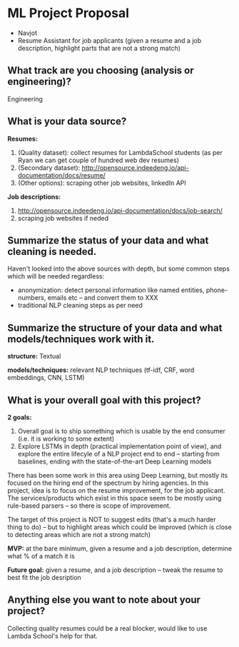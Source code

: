 # ML Project Proposal
- Navjot
- Resume Assistant for job applicants (given a resume and a job description, highlight parts that are not a strong match)

## What track are you choosing (analysis or engineering)?
Engineering

## What is your data source?
**Resumes:**
1. (Quality dataset): collect resumes for LambdaSchool students (as per Ryan we can get couple of hundred web dev resumes)
2. (Secondary dataset): http://opensource.indeedeng.io/api-documentation/docs/resume/
3. (Other options): scraping other job websites, linkedIn API

**Job descriptions:**
1. http://opensource.indeedeng.io/api-documentation/docs/job-search/
2. scraping job websites if neded

## Summarize the status of your data and what cleaning is needed.
Haven't looked into the above sources with depth, but some common steps which will be needed regardless:
- anonymization: detect personal information like named entities, phone-numbers, emails etc – and convert them to XXX
- traditional NLP cleaning steps as per need

## Summarize the structure of your data and what models/techniques work with it.
**structure:** Textual

**models/techniques:** relevant NLP techniques (tf-idf, CRF, word embeddings, CNN, LSTM)

## What is your overall goal with this project?
**2 goals:**
1. Overall goal is to ship something which is usable by the end consumer (i.e. it is working to some extent)
2. Explore LSTMs in depth (practical implementation point of view), and explore the entire lifecyle of a NLP project end to end – starting from baselines, ending with the state-of-the-art Deep Learning models

There has been some work in this area using Deep Learning, but mostly its focused on the hiring end of the spectrum by hiring agencies. In this project, idea is to focus on the resume improvement, for the job applicant. The services/products which exist in this space seem to be mostly using rule-based parsers – so there is scope of improvement.

The target of this project is NOT to suggest edits (that's a much harder thing to do) – but to highlight areas which could be improved (which is close to detecting areas which are not a strong match)

**MVP:** at the bare minimum, given a resume and a job description, determine what % of a match it is

**Future goal:** given a resume, and a job description – tweak the resume to best fit the job desription

## Anything else you want to note about your project?
Collecting quality resumes could be a real blocker, would like to use Lambda School's help for that.

